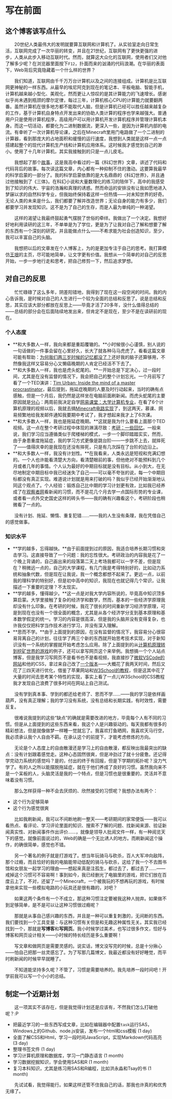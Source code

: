 # 写在前面

## 这个博客该写点什么

　　20世纪人类最伟大的发明就要算互联网和计算机了。从实验室走向日常生活，互联网完成了一次华丽的转变，并且在21世纪，互联网有了更快更强的进步，人类从此步入移动互联时代。然而，就算这大众化的互联网，使用者们又对他了解多少呢？在浏览器里面按下<code class="keybinding">F12</code>，扑面而来的汹涌的代码浪潮。在华丽的表面下，Web背后究竟隐藏着一个什么样的世界？

　　我们知道，互联网由千千万万台计算机以及之间的连接组成。计算机是比互联网更神秘的一样东西。从最早的埃尼阿克到现在的笔记本、平板电脑、智能手机，计算机越来越小型化、美观化，然而更让人惊叹的是其计算能力的飞速增长。感谢似乎尚未遇到瓶颈的摩尔定律，每过三年，计算机核心CPU的计算能力就要翻两番。虽然计算机在很多地方都不能取代人脑，但是计算机已经可以胜任越来越复杂的工作，基于计算机自身特点开发出来的协助人类计算的程序也学来越强大。普通用户只是使用计算机程序，高级用户可以用计算机开发计算机程序并管理计算机本身。而这一切活动，都要化为二进制数据流，更深入一些，是因为计算机内部的电流。有幸听了一次计算机导论课，之后在Minecraft里用门电路做了一个二进制的计算器，看到那庞大的占地面积和缓慢的运行速度，我想到人类就是这样一点一点搭建起整个的现代计算机生产线和计算机应用体系。这时候我才感觉到自己的渺小。使用了十几年计算机，其实我接触到的只是一点儿皮毛。

　　我想起了那个[故事](./屠龙之技.md.html)，这是我高中看过的一篇《科幻世界》文章，讲述了代码和代码背后的故事。每次读这篇文章，内心都有一种抑制不住的激动。这要算我最早的科学启蒙的一部分了。我的科学启蒙依靠的是大名鼎鼎的《科幻世界》，并且通过他接触到了《三体》。在科幻小说和大量数理化的练习的陪伴下，高中的我感受到了知识的伟大、宇宙的浩瀚和真理的诱惑。然而命运的安排没有让我如愿地进入梦寐以求的自然科学专业，但我始终保持着这样一份热情——对未知世界的好奇。无论人类的未来是什么，我们都要了解并改造世界；无论自身的能力有多少，我们都要学习并发现知识。这不是为了自己的生存，而是人最为单纯的一种渴望。

　　这样的渴望让我最终鼓起勇气摆脱了世俗的牵绊。我做出了一个决定。我想好好地利用读研的这三年，不单单是为了学位，更是为了让我对自己了解和想要了解的东西有一个深刻的研究，并且能做点什么——不希求能为社会创造知识，至少，我可以丰富自己的头脑。

　　我想把以后的文章发在个人博客上，为的是更加专注于自己的思考。我打算模仿[王垠](http://www.yinwang.org/)的主页，尽可能地简单，让文字更有价值。我想从一个简单的对自己的反思开始，一步一步地行走和思考，把自己修剪一下，然后追求梦想。

## 对自己的反思

　　忙忙碌碌了这么多年，阴差阳错地，我得到了现在这一段空闲的时间。我的内心告诉我，是时候对自己的人生进行一个较为全面的总结和反思了。说是总结和反思，其实应该大部分都放在反思上——毕竟才活了20多年，没什么值得总结的——总结的部分会在后面陆续地发出来，但肯定不是现在，至少不是在读研前的现在。

### 个人态度

* **和大多数人一样，我向来都是重蹈覆辙的。**小时候很小心谨慎，别人说的一句话做的一件事会留在心里好久，长大了就各种马马虎虎了。看看这篇文章可能有帮助：[为何我们两三岁时候的记忆都没了？](http://www.guancha.cn/FerrisJabr/2016_04_29_358592.shtml)还好我的脑子还算够用，不然像我这样又容易分心又懒癌晚期的人肯定已经活不下去了。
* **和大多数人一样，我也是虎头蛇尾的。**一开始总是下定决心，过一段时间，尤其是在没有监督的情况下，我会把自己的整个计划忘光。一个月前写了看了一个TED演讲：[Tim Urban: Inside the mind of a master procrastinator](http://v.youku.com/v_show/id_XMTUyMTczNTAwOA==.html)，最后提到，拖延症晚期的人要及时行动起来，当时的确有点感触，但是一个月后，我仍然是这样坐在电脑前面刷新闻。而虎头蛇尾的主要原因就是[分心](#fromcomputertheorytominecraft "thinkwithoutlearn")：两周前我决定自学[网易课堂：大学计算机专业](http://study.163.com/curricula/cs.htm)，在看了6个计算机原理的视频以后，我就去搞[Minecraft电路实现](http://weibo.com/p/230418b34f2e7b0102w9pg)了，到这两天，慕课、网易频繁地给我发邮件通知我要期中考试了，我才想起来我才上了6次课。
* **和大多数人一样，我也是拖延症晚期。**这就是我为什么要看上面那个TED视频。这一点在整个考研过程中体现的淋漓尽致：[考研：一些回忆](http://weibo.com/p/230418b34f2e7b0102w4i2)。一般来说，我们学习应当遵循类似于爬楼梯的模式，一步一个脚印踏踏实实，然而，由于身患重度拖延症，我的学习方式更像是跳台阶——一步跳不上去，就摔死了——值得庆幸的是我现在还没有摔死，只是有几次踩在了台阶的边沿上。
* **和大多数人一样，我没有计划性。**在我看来，人类永远是短视和充满幻想的。一个人也许能看清楚大方向，看清楚眼前的事，但他绝对不能预料到几个月或者几年的事情。个人认为最好的中期目标就是没有目标。从小到大，在无尽地制定中期目标中我已经迷失了自己——可以毫不夸张的说，每一个中期目标都没有真正实现。难道说计划就是用来打破的吗？我似乎已经开始渐渐地认同这个观点了。个人经验：锻炼自己比中期的学习计划更有效，比如我已经养成了在[观察者网](http://www.guancha.cn)看新闻的习惯，而不是花几个月去学一点国际形势的专业课，或者看一点外交史国史这样的砖头书——我的确有兴趣看这个，考研阶段也稍微看了一点的。

　　没有计划、拖延、懒惰、重复犯错……——我的人生没有条理，我在凭借自己的感觉做事。

### 知识水平

* **学的越多，忘得越快。**由于前面提到过的原因，我适合培养长期习惯和突击学习。这直接导致了一个问题：我的忘性很大。考研政治的内容我是花了一个晚上背诵的，自己画出来的段落第二天上考场我都可以一字不差，但是现在？稍微远一点的，自己的大学课程，有几门我是考得特别好的，比如动力系统和抽象代数，但是现在让我说，我一个概念都想不起来了。更远一点，以前我的理科学的特别好，但是初中高中的知识，我现在也就记得几个常识，让我描述一下重要的定理？不太现实。
* **学的越多，懂得越少。**这一点是对我大学内容所说的，毕竟高中知识顶多算启蒙。大学里接触了复杂的经济学和数学，然而，基本的一些经济学原理我却没有什么印象。在考研的时候，我花了很长的时间重新学习经济学原理，可是到现在也没有一个很全面的概念，尤其是从各个经济学分支到基本原理和基本数学假定的统一。学习的内容是很高深，但是我的头脑并没有变得复杂，也许我仅仅把科学当作技术进行学习，并没有深入理解。
* **思而不学。**由于上面提到的原因，在没有监督的情况下，我容易分心很容易背离自己的计划，往往学了两三个新的东西就开始思考技术实现，对于新知识没有一个系统的掌握就开始考虑怎么应用。除了上面提到的从[计算机原理转到挖矿世界的游戏](#thinkwithoutlearn "fromcomputertheorytominecraft")的例子，还可以拿写网页这个来举例。我想搞一个个人站点博客，但是我学习写网页不是看书也不是看视频，我直接抄了[微软VSCode的网站](https://code.visualstudio.com/Docs/languages/markdown)和他的CSS，拿过来自己改了[一个版本](http://jinkelacrops.github.io/MarkdownandVSCode.md.html)——大概花了我两天时间，然后又花了三四天进行优化，借鉴了苹果网站和[W3School的教程](http://www.w3school.com.cn/css/index.asp)，但是这其中花了大量的时间去思考某个特性的实现，事实上看了一点儿W3School的CSS教程我才发现自己浪费了很多时间在网站上自己测试。

　　没有学到真本事、学到的都还给老师了、思而不学……——我的学习是依样画葫芦，没有真正理解；我的学习没有系统，没有总结和长期实践，有时效性，需要反复。

　　很难说我提到的这些“缺点”的确就是需要改进的地方，毕竟每个人有不同的习惯。但是从上面提到的这些东西来看，我这个人是兴趣驱动的。每天我都有很多的精彩想法，但是就像做梦一样睡一觉就忘了。我喜欢打鱼晒网，我喜欢天马行空，我必须承认我个人自由不羁。在承认这个的前提下，才能考虑修炼的方向。

　　无论是个人态度上的自由散漫还是学习上的自由散漫，都反映出我最突出的缺点：没有计划跟着感觉走。这种心态固然很爽，但是冲劲过了就十分疲惫。还记得学完动力系统的感觉吗？是的，付出的终于有回报，但是下学期的拓扑呢？没力气学了。有的人之所以能摆脱拖延症，就在于他们养成了良好的习惯。虽然我向来不是一个呆板的人，头脑灵活是我的一个特点，但是习惯也是很重要的，灵活并不意味着没有习惯。

　　那么怎样获得一种不会去厌烦的、欣然接受的习惯呢？我想办法有两个：

* 这个行为足够简单
* 这个行为感觉很爽

　　比如我刷新闻，我可以不间断地刷一整天——考研期间的家常便饭——我可以看热点、看评论、学习评论里面的知识、搜索不了解的问题、找新闻来源、验证新闻真实性、对新闻事件作出评价……，就像是领导人批阅文件一样，有一种阅览天下的感觉。就像前面说过的，Web的确是一个无比诱人的地方。而刷新闻这个操作，的确很简单，感觉也不错。

　　另一个著名的例子就是打游戏了。想当年玩骑马与砍杀，百人大军冲向敌阵，那个过瘾，而且恰好的我的电脑能带动低配的骑马与砍杀，这给了我一个不去图书馆和女朋友一起学习的理由——想起来真是注孤生，都过去了，都过去了……——戒掉这个习惯可不容易啊！事到如今，我已经删光了电脑里的游戏，把它们放在百度云上了，不对，还留了一个Minecraft，一个被我玩的不想再玩的游戏，有时候拿他来实现一些模拟电路的小玩具还是很有趣的，对吧？

　　如果这两个条件有一个不成立，那这种习惯注定要被我这种人抛弃。如果做不到足够简单，是不是可以让这种习惯很过瘾呢？

　　那就是从事自己感兴趣的东西，并且是一种可以重复刺激的，无间断的东西。我们要找到一个工具变量：与这种习惯有关但是和无趣这种属性无关。其实我已经找到一个，那就是**写博客**和**写网页**。我小时候学过美术，也写过很多作文，恰好与博客和网页设计相关——小时候的特长经历是多么重要啊！

　　写文章和做网页是需要灵感的。说实话，博文没写完的时候，总是十分揪心——怕自己把那一丝灵感忘了。为了写那几篇博文，我最近都没有好好睡觉，而平时刷新闻的时候早早就睡了。

　　不知道能坚持多久呢？不管了，习惯是需要培养的。我先培养一段时间吧！开学前我可以写一个小小的总结。

## 制定一个近期计划

　　这一项其实不该存在，但是我觉得计划还是应该有，不然我们怎么打破他呢？:P

* 把最近学习的一些东西写成文章，比如在编辑器中配置`task`运行SAS，Windows上的Github、node.js安装，发布一个html和css模板 (1 day)
* 全面了解CSS和Html，学习一段时间JavaScript，实现Markdown代码高亮 (3 day)
* 整理书签文件 (1 day)
* 学习计算机原理和数据库，学习一门静态语言 (1 month)
* 学习数据挖掘知识，学会使用SAS和R (1 month)
* 复习本科知识，尤其是练习用SAS和R编程，比如洪永淼和Tsay的书 (1 month)

　　先试试看，我觉得能行。如果这样还管不住我自己的话，那我也许真的和优秀无缘了。
